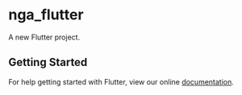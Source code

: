 # nga_flutter

A new Flutter project.

## Getting Started

For help getting started with Flutter, view our online
[documentation](https://flutter.io/).
